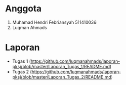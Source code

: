 # Anggota
1. Muhamad Hendri Febriansyah 		511410036
2. Luqman Ahmads

# Laporan
- Tugas 1 (https://github.com/luqmanahmads/laporan-pksj/blob/master/Laporan_Tugas_1/README.md)
- Tugas 2 (https://github.com/luqmanahmads/laporan-pksj/blob/master/Laporan_Tugas_2/README.md)
